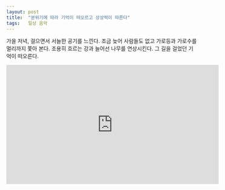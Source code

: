 ```yaml
---
layout:	post
title:	"분위기에 따라 기억이 떠오르고 상상력이 따른다"
tags:	일상 음악
---
```


가을 저녁, 걸으면서 서늘한 공기를 느낀다. 조금 늦어 사람들도 없고 가로등과 가로수를 멀리까지 쫓아 본다. 조용히 흐르는 강과 늘어선 나무를 연상시킨다. 그 길을 걸었던 기억이 떠오른다.

<iframe width="560" height="315" src="https://www.youtube.com/embed/F3nGkksyZso" frameborder="0" allowfullscreen></iframe>
